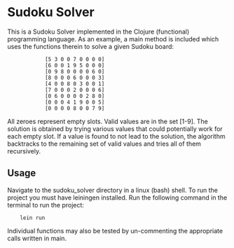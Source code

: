 # Sudoku Solver

This is a Sudoku Solver implemented in the Clojure (functional) programming language. As an example, a main method is included which uses the functions therein to solve a given Sudoku board:

				[5 3 0 0 7 0 0 0 0]
			    [6 0 0 1 9 5 0 0 0]
			    [0 9 8 0 0 0 0 6 0]
			    [8 0 0 0 6 0 0 0 3]
			    [4 0 0 8 0 3 0 0 1]
			    [7 0 0 0 2 0 0 0 6]
			    [0 6 0 0 0 0 2 8 0]
			    [0 0 0 4 1 9 0 0 5]
			    [0 0 0 0 8 0 0 7 9]

All zeroes represent empty slots. Valid values are in the set [1-9]. The solution is obtained by trying various values that could potentially work for each empty slot. If a value is found to not lead to the solution, the algorithm backtracks to the remaining set of valid values and tries all of them recursively.

## Usage

Navigate to the sudoku_solver directory in a linux (bash) shell. To run the project you must have leiningen installed. Run the following command in the terminal to run the project:

```
	lein run 
```

Individual functions may also be tested by un-commenting the appropriate calls written in main.
